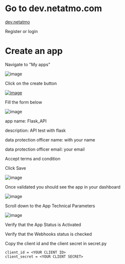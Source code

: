 # Go to dev.netatmo.com

[dev.netatmo](https://dev.netatmo.com/)

Register or login

# Create an app

Navigate to "My apps"

![image](https://user-images.githubusercontent.com/5168811/156924808-4d839c56-5b7c-4eac-9219-6e63d46fb9e5.png)

Click on the create button

[![image](https://user-images.githubusercontent.com/5168811/156924833-9c078c18-7f58-416a-9668-a911182469eb.png)](https://dev.netatmo.com/apps/createanapp#form)

Fill the form below

![image](https://user-images.githubusercontent.com/5168811/156924958-f4d23625-0cbb-4a31-a7c3-28ff99ffd65b.png)

app name: Flask_API

description: API test with flask

data protection officer name: with your name

data protection officer email: your email

Accept terms and condition

Click Save

![image](https://user-images.githubusercontent.com/5168811/156925136-bc3ad14f-c46f-4192-ba5f-d2355fa5b077.png)

Once validated you should see the app in your dashboard

![image](https://user-images.githubusercontent.com/5168811/156925247-8245d928-044c-46c6-a985-de894f7c704f.png)

Scroll down to the App Technical Parameters

![image](https://user-images.githubusercontent.com/5168811/156925474-e1011870-0579-42f5-821d-e12ca7a7a662.png)

Verify that the App Status is Activated

Verify that the Webhooks status is checked

Copy the client id and the client secret in secret.py
```
client_id = <YOUR CLIENT ID>
client_secret = <YOUR CLIENT SECRET>
```
